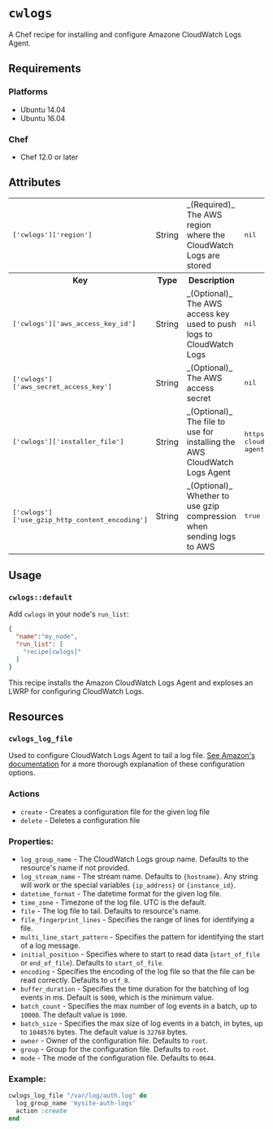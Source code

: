 # `cwlogs`

A Chef recipe for installing and configure Amazone CloudWatch Logs Agent.

## Requirements

### Platforms

- Ubuntu 14.04 
- Ubuntu 16.04

### Chef

- Chef 12.0 or later

## Attributes

<table>
  <tr>
    <td><tt>['cwlogs']['region']</tt></td>
    <td>String</td>
    <td>_(Required)_ The AWS region where the CloudWatch Logs are stored</td>
    <td><tt>nil</tt></td>
  </tr>
  <tr>
    <th>Key</th>
    <th>Type</th>
    <th>Description</th>
    <th>Default</th>
  </tr>
  <tr>
    <td><tt>['cwlogs']['aws_access_key_id']</tt></td>
    <td>String</td>
    <td>_(Optional)_ The AWS access key used to push logs to CloudWatch Logs</td>
    <td><tt>nil</tt></td>
  </tr>
  <tr>
    <td><tt>['cwlogs']['aws_secret_access_key']</tt></td>
    <td>String</td>
    <td>_(Optional)_ The AWS access secret</td>
    <td><tt>nil</tt></td>
  </tr>
  <tr>
    <td><tt>['cwlogs']['installer_file']</tt></td>
    <td>String</td>
    <td>_(Optional)_ The file to use for installing the AWS CloudWatch Logs Agent</td>
    <td><tt>https://s3.amazonaws.com/aws-cloudwatch/downloads/latest/awslogs-agent-setup.py</tt></td>
  </tr>
  <tr>
    <td><tt>['cwlogs']['use_gzip_http_content_encoding']</tt></td>
    <td>String</td>
    <td>_(Optional)_ Whether to use gzip compression when sending logs to AWS</td>
    <td><tt>true</tt></td>
  </tr>
</table>

## Usage

### `cwlogs::default`

Add `cwlogs` in your node's `run_list`:

```json
{
  "name":"my_node",
  "run_list": [
    "recipe[cwlogs]"
  ]
}
```

This recipe installs the Amazon CloudWatch Logs Agent and exploses an LWRP for configuring CloudWatch Logs.

## Resources

### `cwlogs_log_file`

Used to configure CloudWatch Logs Agent to tail a log file. [See Amazon's documentation](http://docs.aws.amazon.com/AmazonCloudWatch/latest/logs/AgentReference.html) for a more thorough explanation of these configuration options.

### Actions

- `create` - Creates a configuration file for the given log file
- `delete` - Deletes a configuration file

### Properties:

- `log_group_name` - The CloudWatch Logs group name. Defaults to the resource's name if not provided.
- `log_stream_name` - The stream name. Defaults to `{hostname}`. Any string will work or the special variables `{ip_address}` or `{instance_id}`.
- `datetime_format` - The datetime format for the given log file.
- `time_zone` - Timezone of the log file. UTC is the default.
- `file` - The log file to tail. Defaults to resource's name.
- `file_fingerprint_lines` - Specifies the range of lines for identifying a file.
- `multi_line_start_pattern` - Specifies the pattern for identifying the start of a log message.
- `initial_position` - Specifies where to start to read data (`start_of_file` or `end_of_file`). Defaults to `start_of_file`.
- `encoding` - Specifies the encoding of the log file so that the file can be read correctly. Defaults to `utf_8`.
- `buffer_duration` - Specifies the time duration for the batching of log events in ms. Default is `5000`, which is the minimum value.
- `batch_count` - Specifies the max number of log events in a batch, up to `10000`. The default value is `1000`.
- `batch_size` - Specifies the max size of log events in a batch, in bytes, up to `1048576` bytes. The default value is `32768` bytes. 
- `owner` - Owner of the configuration file. Defaults to `root`.
- `group` - Group for the configuration file. Defaults to `root`.
- `mode` - The mode of the configuration file. Defaults to `0644`.

### Example:

```ruby
cwlogs_log_file "/var/log/auth.log" do
  log_group_name 'mysite-auth-logs'
  action :create
end
```
